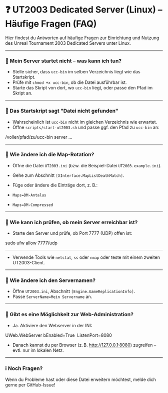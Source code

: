 # ❓ UT2003 Dedicated Server (Linux) – Häufige Fragen (FAQ)

Hier findest du Antworten auf häufige Fragen zur Einrichtung und Nutzung des Unreal Tournament 2003 Dedicated Servers unter Linux.

---

### 🔸 Mein Server startet nicht – was kann ich tun?

- Stelle sicher, dass `ucc-bin` im selben Verzeichnis liegt wie das Startskript.
- Prüfe mit `chmod +x ucc-bin`, ob die Datei ausführbar ist.
- Starte das Skript von dort, wo `ucc-bin` liegt, oder passe den Pfad im Skript an.

---

### 🔸 Das Startskript sagt "Datei nicht gefunden"

- Wahrscheinlich ist `ucc-bin` nicht im gleichen Verzeichnis wie erwartet.
- Öffne `scripts/start-ut2003.sh` und passe ggf. den Pfad zu `ucc-bin` an:


/voller/pfad/zu/ucc-bin server …


---

### 🔸 Wie ändere ich die Map-Rotation?

- Öffne die Datei `UT2003.ini` (bzw. die Beispiel-Datei `UT2003.example.ini`).
- Gehe zum Abschnitt `[XInterface.MapListDeathMatch]`.
- Füge oder ändere die Einträge dort, z. B.:

- `Maps=DM-Antalus`
- `Maps=DM-Compressed`

---

### 🔸 Wie kann ich prüfen, ob mein Server erreichbar ist?

- Starte den Server und prüfe, ob Port 7777 (UDP) offen ist:

sudo ufw allow 7777/udp

---


- Verwende Tools wie `netstat`, `ss` oder `nmap` oder teste mit einem zweiten UT2003-Client.

---

### 🔸 Wie ändere ich den Servernamen?

- Öffne `UT2003.ini`, Abschnitt `[Engine.GameReplicationInfo]`.
- Passe `ServerName=Mein Servername` an.

---

### 🔸 Gibt es eine Möglichkeit zur Web-Administration?

- Ja. Aktiviere den Webserver in der INI:

UWeb.WebServer
bEnabled=True 
ListenPort=8080


- Danach kannst du per Browser (z. B. http://127.0.0.1:8080) zugreifen – evtl. nur im lokalen Netz.

---

### ℹ️ Noch Fragen?

Wenn du Probleme hast oder diese Datei erweitern möchtest, melde dich gerne per GitHub-Issue!


